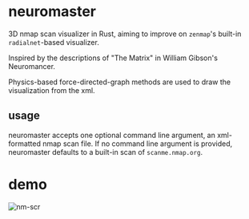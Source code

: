 # neuromaster
3D nmap scan visualizer in Rust, aiming to improve on `zenmap`'s built-in `radialnet`-based visualizer.

Inspired by the descriptions of "The Matrix" in William Gibson's Neuromancer.

Physics-based force-directed-graph methods are used to draw the visualization from the xml.

## usage

neuromaster accepts one optional command line argument, an xml-formatted nmap scan file.
If no command line argument is provided, neuromaster defaults to a built-in scan of `scanme.nmap.org`.

# demo
![nm-scr](https://user-images.githubusercontent.com/77865363/220438442-7f461607-f9c8-476a-a469-cf6ce43daf5e.png)
